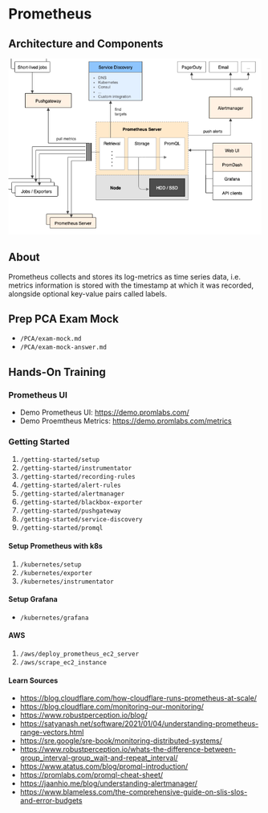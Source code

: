 # Prometheus

## Architecture and Components
![Screenshot](pics/architecture.png)

## About
Prometheus collects and stores its log-metrics as time series data, i.e. metrics information is stored with the timestamp at which it was recorded, alongside optional key-value pairs called labels.

## Prep PCA Exam Mock
- `/PCA/exam-mock.md`
- `/PCA/exam-mock-answer.md`

## Hands-On Training

### Prometheus UI
- Demo Prometheus UI: https://demo.promlabs.com/
- Demo Proemtheus Metrics: https://demo.promlabs.com/metrics

### Getting Started
1. `/getting-started/setup`
2. `/getting-started/instrumentator`
3. `/getting-started/recording-rules`
4. `/getting-started/alert-rules`
5. `/getting-started/alertmanager`
6. `/getting-started/blackbox-exporter`
7. `/getting-started/pushgateway`
8. `/getting-started/service-discovery`
9. `/getting-started/promql`

#### Setup Prometheus with k8s
1. `/kubernetes/setup`
2. `/kubernetes/exporter`
3. `/kubernetes/instrumentator`

#### Setup Grafana
- `/kubernetes/grafana`

#### AWS
1. `/aws/deploy_prometheus_ec2_server`
2. `/aws/scrape_ec2_instance`

#### Learn Sources
- https://blog.cloudflare.com/how-cloudflare-runs-prometheus-at-scale/
- https://blog.cloudflare.com/monitoring-our-monitoring/
- https://www.robustperception.io/blog/
- https://satyanash.net/software/2021/01/04/understanding-prometheus-range-vectors.html
- https://sre.google/sre-book/monitoring-distributed-systems/
- https://www.robustperception.io/whats-the-difference-between-group_interval-group_wait-and-repeat_interval/
- https://www.atatus.com/blog/promql-introduction/
- https://promlabs.com/promql-cheat-sheet/
- https://jaanhio.me/blog/understanding-alertmanager/
- https://www.blameless.com/the-comprehensive-guide-on-slis-slos-and-error-budgets